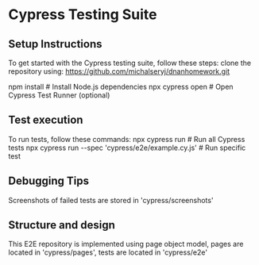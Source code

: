 # Cypress Testing Suite

## Setup Instructions
To get started with the Cypress testing suite, follow these steps:
clone the repository using:
https://github.com/michalseryj/dnanhomework.git

npm install                # Install Node.js dependencies
npx cypress open           # Open Cypress Test Runner (optional)

## Test execution
To run tests, follow these commands:
npx cypress run            # Run all Cypress tests
npx cypress run --spec 'cypress/e2e/example.cy.js'  # Run specific test

## Debugging Tips
Screenshots of failed tests are stored in 'cypress/screenshots'

## Structure and design
This E2E repository is implemented using page object model, 
pages are located in 'cypress/pages',
tests are located in 'cypress/e2e'

